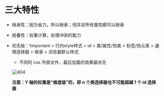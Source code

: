 # 三大特性

- 继承性：因为省力，所以继承；但并非所有属性都可以继承
- 层叠性：权重计算，处理冲突的能力
- 优先级：!important > 行内style样式 > id > 类/属性/伪类 > 标签/伪元素 > 通用选择器 > 继承 > 浏览器默认样式

  - 不同的 css 外部文件，最后加载的效果最优先

  ![404](images/CSS优先级图例.png)

  **注意：Y 轴的权重是“维度级”的，即 n 个类选择器也不可能超越 1 个 id 选择器**
